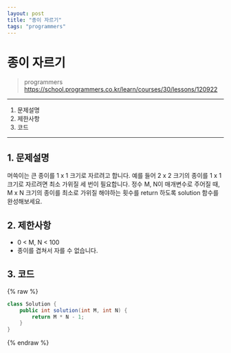 ```yaml
---
layout: post
title: "종이 자르기"
tags: "programmers"
---
```


# 종이 자르기
> programmers
> https://school.programmers.co.kr/learn/courses/30/lessons/120922

* * *

1. 문제설명
2. 제한사항
3. 코드

* * *

## 1. 문제설명

머쓱이는 큰 종이를 1 x 1 크기로 자르려고 합니다. 예를 들어 2 x 2 크기의 종이를 1 x 1 크기로 자르려면 최소 가위질 세 번이 필요합니다.
정수 M, N이 매개변수로 주어질 때, M x N 크기의 종이를 최소로 가위질 해야하는 횟수를 return 하도록 solution 함수를 완성해보세요.

## 2. 제한사항

- 0 < M, N < 100
- 종이를 겹쳐서 자를 수 없습니다.

## 3. 코드

{% raw %}
```java
class Solution {
    public int solution(int M, int N) {
        return M * N - 1;
    }
}
```
{% endraw %}

